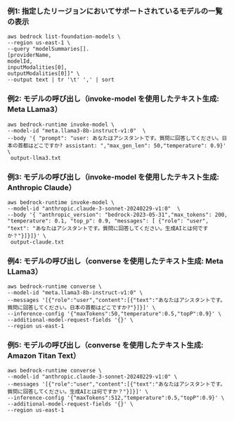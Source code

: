 
### 例1: 指定したリージョンにおいてサポートされているモデルの一覧の表示
```
aws bedrock list-foundation-models \
--region us-east-1 \
--query "modelSummaries[].
[providerName,
modelId,
inputModalities[0],
outputModalities[0]]" \
--output text | tr '\t' ',' | sort
```

### 例2: モデルの呼び出し（invoke-model を使用したテキスト生成: Meta LLama3）
```
aws bedrock-runtime invoke-model \
--model-id "meta.llama3-8b-instruct-v1:0"  \
--body '{ "prompt": "user: あなたはアシスタントです。質問に回答してください。日本の首都はどこですか? assistant: ","max_gen_len": 50,"temperature": 0.9}' \
 output-llma3.txt
```

### 例3: モデルの呼び出し（invoke-model を使用したテキスト生成: Anthropic Claude）
```
aws bedrock-runtime invoke-model \
--model-id "anthropic.claude-3-sonnet-20240229-v1:0"  \
--body '{ "anthropic_version": "bedrock-2023-05-31","max_tokens": 200, "temperature": 0.1, "top_p": 0.9, "messages": [ {"role": "user", "text": "あなたはアシスタントです。質問に回答してください。生成AIとは何ですか？"}]}]}' \
 output-claude.txt
```

### 例4: モデルの呼び出し（converse を使用したテキスト生成: Meta LLama3）
```
aws bedrock-runtime converse \
--model-id "meta.llama3-8b-instruct-v1:0" \
--messages '[{"role":"user","content":[{"text":"あなたはアシスタントです。質問に回答してください。日本の首都はどこですか?"}]}]' \
--inference-config '{"maxTokens":50,"temperature":0.5,"topP":0.9}' \
--additional-model-request-fields '{}' \
--region us-east-1
```

### 例5: モデルの呼び出し（converse を使用したテキスト生成: Amazon Titan Text）
```
aws bedrock-runtime converse \
--model-id "anthropic.claude-3-sonnet-20240229-v1:0" \
--messages '[{"role":"user","content":[{"text":"あなたはアシスタントです。質問に回答してください。生成AIとは何ですか？"}]}]' \
--inference-config '{"maxTokens":512,"temperature":0.5,"topP":0.9}' \
--additional-model-request-fields '{}' \
--region us-east-1
```
